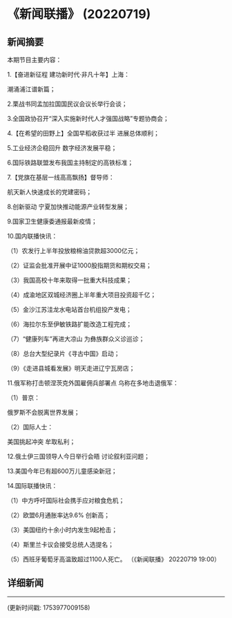 # 《新闻联播》 (20220719)

## 新闻摘要

本期节目主要内容：


1.【奋进新征程 建功新时代·非凡十年】上海：

潮涌浦江谱新篇；


2.栗战书同孟加拉国国民议会议长举行会谈；


3.全国政协召开“深入实施新时代人才强国战略”专题协商会；


4.【在希望的田野上】全国早稻收获过半 进展总体顺利；


5.工业经济企稳回升 数字经济发展平稳；


6.国际铁路联盟发布我国主持制定的高铁标准；


7.【党旗在基层一线高高飘扬】督导师：

航天新人快速成长的党建密码；


8.创新驱动 宁夏加快推动能源产业转型发展；


9.国家卫生健康委通报最新疫情；


10.国内联播快讯：


（1）农发行上半年投放粮棉油贷款超3000亿元；


（2）证监会批准开展中证1000股指期货和期权交易；


（3）我国高校十年来取得一批重大科技成果；


（4）成渝地区双城经济圈上半年重大项目投资超千亿；


（5）金沙江苏洼龙水电站首台机组投产发电；


（6）海拉尔东至伊敏铁路扩能改造工程完成；


（7）“健康列车”再进大凉山 为彝族群众义诊巡诊；


（8）总台大型纪录片《寻古中国》启动；


（9）《走进县城看发展》明天走进辽宁瓦房店；


11.俄军称打击顿涅茨克外国雇佣兵部署点 乌称在多地击退俄军：


（1）普京：

俄罗斯不会脱离世界发展；


（2）国际人士：

美国挑起冲突 牟取私利；


12.俄土伊三国领导人今日举行会晤 讨论叙利亚问题；


13.美国今年已有超600万儿童感染新冠；


14.国际联播快讯：


（1）中方呼吁国际社会携手应对粮食危机；


（2）欧盟6月通胀率达9.6% 创新高；


（3）美国纽约十余小时内发生9起枪击；


（4）斯里兰卡议会接受总统人选提名；


（5）西班牙葡萄牙高温致超过1100人死亡。
（《新闻联播》 20220719 19:00）

## 详细新闻

---

(更新时间戳: 1753977009158)

